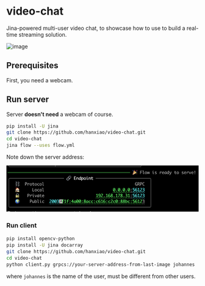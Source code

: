 # video-chat

Jina-powered multi-user video chat, to showcase how to use to build a real-time streaming solution.

<img width="350" alt="image" src="https://user-images.githubusercontent.com/2041322/185621065-a54d185f-b4fa-4f73-8a70-e24e2b3a7c17.png">

## Prerequisites

First, you need a webcam.


## Run server

Server **doesn't need** a webcam of course.

```bash
pip install -U jina
git clone https://github.com/hanxiao/video-chat.git
cd video-chat
jina flow --uses flow.yml
```

Note down the server address:

![](.github/server.png)

### Run client

```bash
pip install opencv-python
pip install -U jina docarray
git clone https://github.com/hanxiao/video-chat.git
cd video-chat
python client.py grpcs://your-server-address-from-last-image johannes
```

where `johannes` is the name of the user, must be different from other users.
